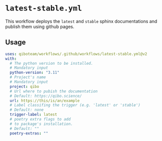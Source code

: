 # `latest-stable.yml`

This workflow deploys the `latest` and `stable` sphinx documentations and publish them using github pages.

## Usage

```yaml
uses: qiboteam/workflows/.github/workflows/latest-stable.yml@v2
with:
  # The python version to be installed.
  # Mandatory input
  python-version: "3.11"
  # Project's name
  # Mandatory input
  project: qibo
  # Url where to pubish the documentation
  # Default: https://qibo.science/
  url: https://this/is/an/example
  # Label classifing the trigger (e.g. 'latest' or 'stable')
  # Default: none
  trigger-label: latest
  # poetry extra flags to add
  # to package's installation.
  # Default: ""
  poetry-extras: ""
```
